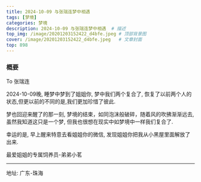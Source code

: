 ```yaml
---
title: 2024-10-09 与张瑞连梦中相遇
tags: [梦境] 
categories: 梦境
description: 2024-10-09 与张瑞连梦中相遇  # 描述
top_img: /image/20201203152422_d4bfe.jpeg # 顶部背景图
cover: /image/20201203152422_d4bfe.jpeg   # 文章封面
top: 898
---
```


### 概要  

To 张瑞连    

2024-10-09晚, 睡梦中梦到了姐姐你, 梦中我们两个复合了, 恢复了以前两个人的状态,但更以前的不同的是,我们更加珍惜了彼此.    

梦也回迎来醒了的那一刻, 梦境的结束，如同泡沫般破碎，随着风的吹拂渐渐远去, 虽然我知道这只是一个梦, 但我也很想在现实中如梦境中一样我们复合了.   

幸运的是, 早上醒来特意去看姐姐你的微信, 发现姐姐你把我从小黑屋里面解放了出来.   


最爱姐姐的专属饲养员-弟弟小茗  

---    

地址: 广东-珠海


